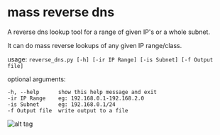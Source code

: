 # mass reverse dns
A reverse dns lookup tool for a range of given IP's or a whole subnet.

It can do mass reverse lookups of any given IP range/class.

usage: `reverse_dns.py [-h] [-ir IP Range] [-is Subnet] [-f Output file]`

  optional arguments:
  
    -h, --help      show this help message and exit
    -ir IP Range    eg: 192.168.0.1-192.168.2.0
    -is Subnet      eg: 192.168.0.1/24
    -f Output file  write output to a file


![alt tag](http://i.imgur.com/PU84A8f.png)
